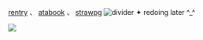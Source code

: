[rentry](https://rentry.co/ksngnene) 、 [atabook](https://ksnginene.atabook.org/) 、 [strawpg](https://ksnginene.straw.page/)
![divider](https://files.catbox.moe/m1x958.jpg)
✦ redoing later ^_^

![](https://komarev.com/ghpvc/?username=ksnginene&abbreviated=true)
